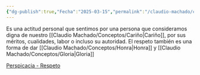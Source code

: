 ```yaml
---
{"dg-publish":true,"Fecha":"2025-03-15","permalink":"/claudio-machado/conceptos/respeto/","dgPassFrontmatter":true}
---
```


Es una actitud personal que sentimos por una persona que consideramos digna de nuestro [[Claudio Machado/Conceptos/Cariño\|Cariño]], por sus méritos, cualidades, labor o incluso su autoridad. El respeto también es una forma de dar  [[Claudio Machado/Conceptos/Honra\|Honra]]  y [[Claudio Machado/Conceptos/Gloria\|Gloria]] 

[Perspicacia - Respeto](https://wol.jw.org/es/wol/d/r4/lp-s/1200003707) 